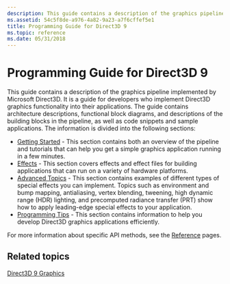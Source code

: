 ```yaml
---
description: This guide contains a description of the graphics pipeline implemented by Microsoft Direct3D.
ms.assetid: 54c5f8de-a976-4a82-9a23-a7f6cffef5e1
title: Programming Guide for Direct3D 9
ms.topic: reference
ms.date: 05/31/2018
---
```


# Programming Guide for Direct3D 9

This guide contains a description of the graphics pipeline implemented by Microsoft Direct3D. It is a guide for developers who implement Direct3D graphics functionality into their applications. The guide contains architecture descriptions, functional block diagrams, and descriptions of the building blocks in the pipeline, as well as code snippets and sample applications. The information is divided into the following sections:

-   [Getting Started](getting-started.md) - This section contains both an overview of the pipeline and tutorials that can help you get a simple graphics application running in a few minutes.
-   [Effects](effects.md) - This section covers effects and effect files for building applications that can run on a variety of hardware platforms.
-   [Advanced Topics](advanced-topics.md) - This section contains examples of different types of special effects you can implement. Topics such as environment and bump mapping, antialiasing, vertex blending, tweening, high dynamic range (HDR) lighting, and precomputed radiance transfer (PRT) show how to apply leading-edge special effects to your application.
-   [Programming Tips](programming-tips.md) - This section contains information to help you develop Direct3D graphics applications efficiently.

For more information about specific API methods, see the [Reference](dx9-graphics-reference.md) pages.

## Related topics

<dl> <dt>

[Direct3D 9 Graphics](dx9-graphics.md)
</dt> </dl>

 

 



